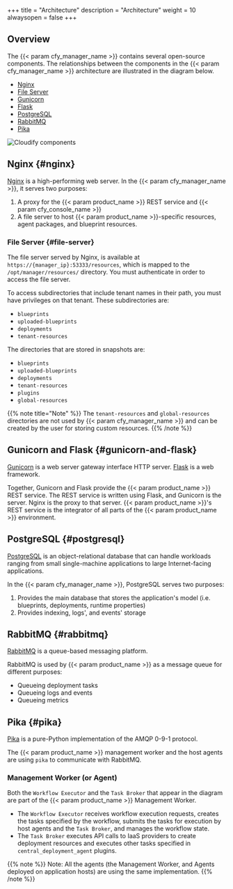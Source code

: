 +++
title = "Architecture"
description = "Architecture"
weight = 10
alwaysopen = false
+++

## Overview 
The {{< param cfy_manager_name >}} contains several open-source components. The relationships between the components in the {{< param cfy_manager_name >}} architecture are illustrated in the diagram below.

* [Nginx](#nginx)
* [File Server](#file-server)
* [Gunicorn](#gunicorn-and-flask)
* [Flask](#gunicorn-and-flask)
* [PostgreSQL](#postgresql)
* [RabbitMQ](#rabbitmq)
* [Pika](#pika)

![Cloudify components]( /images/architecture/cloudify_advanced_architecture.png )

## Nginx {#nginx}

[Nginx](http://nginx.com/) is a high-performing web server. In the {{< param cfy_manager_name >}}, it serves two purposes:

1. A proxy for the {{< param product_name >}} REST service and {{< param cfy_console_name >}}
2. A file server to host {{< param product_name >}}-specific resources, agent packages, and blueprint resources.

### File Server {#file-server}

The file server served by Nginx, is available at `https://{manager_ip}:53333/resources`, which is mapped to the `/opt/manager/resources/` directory. You must authenticate in order to access the file server.

To access subdirectories that include tenant names in their path, you must have privileges on that tenant. These subdirectories are:

* `blueprints`
* `uploaded-blueprints`
* `deployments`
* `tenant-resources`

The directories that are stored in snapshots are:

* `blueprints`
* `uploaded-blueprints`
* `deployments`
* `tenant-resources`
* `plugins`
* `global-resources`

{{% note title="Note" %}}
The `tenant-resources` and `global-resources` directories are not used by {{< param cfy_manager_name >}} and can be created by the user for storing custom resources.
{{% /note %}}


## Gunicorn and Flask {#gunicorn-and-flask}

[Gunicorn](http://gunicorn.org/) is a web server gateway interface HTTP server. [Flask](http://flask.pocoo.org/) is a web framework.

Together, Gunicorn and Flask provide the {{< param product_name >}} REST service. The REST service is written using Flask, and Gunicorn is the server. Nginx is the proxy to that server.
{{< param product_name >}}'s REST service is the integrator of all parts of the {{< param product_name >}} environment.

## PostgreSQL {#postgresql}

[PostgreSQL](https://www.postgresql.org/) is an object-relational database that can handle workloads ranging from small single-machine applications to large Internet-facing applications.

In the {{< param cfy_manager_name >}}, PostgreSQL serves two purposes:

1. Provides the main database that stores the application's model (i.e. blueprints, deployments, runtime properties)
2. Provides indexing, logs', and events' storage

## RabbitMQ {#rabbitmq}

[RabbitMQ](http://www.rabbitmq.com/) is a queue-based messaging platform.

RabbitMQ is used by {{< param product_name >}} as a message queue for different purposes:

* Queueing deployment tasks
* Queueing logs and events
* Queueing metrics

## Pika {#pika}

[Pika](http://pika.readthedocs.io/en/latest/) is a pure-Python implementation
of the AMQP 0-9-1 protocol.

The {{< param product_name >}} management worker and the host agents are using `pika` to
communicate with RabbitMQ.

### Management Worker (or Agent)

Both the `Workflow Executor` and the `Task Broker` that appear in the diagram are part of the {{< param product_name >}} Management Worker.

* The `Workflow Executor` receives workflow execution requests, creates the tasks specified by the workflow, submits the tasks for execution by host agents and the `Task Broker`, and manages the workflow state.
* The `Task Broker` executes API calls to IaaS providers to create deployment resources and executes other tasks specified in `central_deployment_agent` plugins.

{{% note %}}
Note: All the agents (the Management Worker, and Agents deployed on application hosts) are using the same implementation.
{{% /note %}}